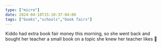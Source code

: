 ```yaml
---
type: ["micro"]
date: 2024-04-18T15:10:37-04:00
tags: ["books","schools","book fairs"]
---
```

Kiddo had extra book fair money this morning, so she went back and bought her teacher a small book on a topic she knew her teacher likes 🥹
